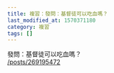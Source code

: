 ```yaml
---
title: 複習：發問：基督徒可以吃血嗎？
last_modified_at: 1570371180
category: 複習
tags: []
---
```


<p>發問：基督徒可以吃血嗎？<br/>
<a href="/posts/269195472" target="_blank">/posts/269195472</a></p>
<p> </p>
